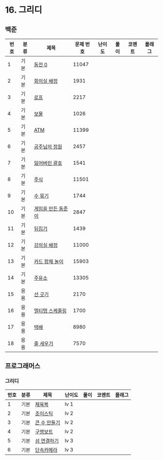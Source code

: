 # 16. 그리디


## 백준
| 번호 | 분류 | 제목 | 문제 번호 | 난이도 | 풀이 | 코멘트 | 플래그 |
|----|-----|----------------------------------------|-------|-----|------|--|--|
| 1  | 기본 | [동전 0](https://www.acmicpc.net/problem/11047) | 11047 |     |      |  |  |
| 2  | 기본 | [회의실 배정](https://www.acmicpc.net/problem/1931) | 1931  |     |      |  |  |
| 3  | 기본 | [로프](https://www.acmicpc.net/problem/2217) | 2217  |     |      |  |  |
| 4  | 기본 | [보물](https://www.acmicpc.net/problem/1026) | 1026  |     |      |  |  |
| 5  | 기본 | [ATM](https://www.acmicpc.net/problem/11399) | 11399 |     |      |  |  |
| 6  | 기본 | [공주님의 정원](https://www.acmicpc.net/problem/2457) | 2457  |     |      |  |  |
| 7  | 기본 | [잃어버린 괄호](https://www.acmicpc.net/problem/1541) | 1541  |     |      |  |  |
| 8  | 기본 | [주식](https://www.acmicpc.net/problem/11501) | 11501 |     |     |      |  |  |
| 9  | 기본 | [수 묶기](https://www.acmicpc.net/problem/1744) | 1744  |     |     |      |  |  |
| 10 | 기본 | [게임을 만든 동준이](https://www.acmicpc.net/problem/2847) | 2847  |     |      |  |  |
| 11 | 기본 | [뒤집기](https://www.acmicpc.net/problem/1439) | 1439  |     |      |  |  |
| 12 | 기본 | [강의실 배정](https://www.acmicpc.net/problem/11000) | 11000 |     |      |  |  |
| 13 | 기본 | [카드 합체 놀이](https://www.acmicpc.net/problem/15903) | 15903 |     |      |  |  |
| 14 | 기본 | [주유소](https://www.acmicpc.net/problem/13305) | 13305 |     |      |  |  |
| 15 | 응용 | [선 긋기](https://www.acmicpc.net/problem/2170) | 2170  |     |      |  |  |
| 16 | 응용 | [멀티탭 스케줄링](https://www.acmicpc.net/problem/1700) | 1700  |     |      |  |  |
| 17 | 응용 | [택배](https://www.acmicpc.net/problem/8980) | 8980  |     |      |  |  |
| 18 | 응용 | [줄 세우기](https://www.acmicpc.net/problem/7570) | 7570  |     |      |  |  |


## 프로그래머스
### 그리디
| 번호 | 분류 | 제목                                                                       | 난이도  | 풀이 | 코멘트 | 플래그 |
|----|-----|--------------------------------------------------------------------------|------|----|-----|---|
| 1  | 기본 | [체육복](https://school.programmers.co.kr/learn/courses/30/lessons/42862)   | lv 1 |  |    |  |
| 2  | 기본 | [조이스틱](https://school.programmers.co.kr/learn/courses/30/lessons/42860)  | lv 2 |  |    |  |
| 3  | 기본 | [큰 수 만들기](https://school.programmers.co.kr/learn/courses/30/lessons/42883) | lv 2 |  |    |  |
| 4  | 기본 | [구명보트](https://school.programmers.co.kr/learn/courses/30/lessons/42885)  | lv 2 |  |    |  |
| 5  | 기본 | [섬 연결하기](https://school.programmers.co.kr/learn/courses/30/lessons/42861) | lv 3 |  |    |  |
| 6  | 기본 | [단속카메라](https://school.programmers.co.kr/learn/courses/30/lessons/42884) | lv 3 |  |    |  |
